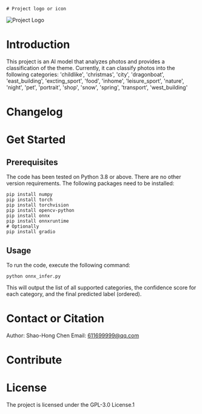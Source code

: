 
    # Project logo or icon 
![Project Logo](./logo.png)

# Introduction 
This project is an AI model that analyzes photos and provides a classification of the theme. Currently, it can classify photos into the following categories: 'childlike', 'christmas', 'city', 'dragonboat', 'east_building', 'excting_sport', 'food', 'inhome', 'leisure_sport', 'nature', 'night', 'pet', 'portrait', 'shop', 'snow', 'spring', 'transport', 'west_building'

# Changelog
<!-- Optional section. Include any significant changes, enhancements, or bug fixes that have been made to the project. If there have been no changes since the last release, omit this section. -->

# Get Started 
## Prerequisites 
The code has been tested on Python 3.8 or above. There are no other version requirements. The following packages need to be installed:

```
pip install numpy
pip install torch
pip install torchvision
pip install opencv-python
pip install onnx
pip install onnxruntime
# Optionally
pip install gradio
```

## Usage 
To run the code, execute the following command:

```
python onnx_infer.py
```

This will output the list of all supported categories, the confidence score for each category, and the final predicted label (ordered).

# Contact or Citation 
Author: Shao-Hong Chen
Email: 611699999@qq.com

# Contribute 
<!-- Optional section. Describe how other developers can contribute to the project. Include information on how to file bugs, request features, or submit pull requests. If contributions are not accepted, this section can be omitted. -->

# License 
The project is licensed under the GPL-3.0 License.1
    